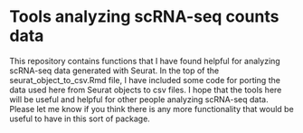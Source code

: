 # Tools analyzing scRNA-seq counts data
This repository contains functions that I have found helpful for analyzing scRNA-seq data generated with Seurat. In the top of the seurat_object_to_csv.Rmd file, I have included some code for porting the data used here from Seurat objects to csv files. I hope that the tools here will be useful and helpful for other people analyzing scRNA-seq data. Please let me know if you think there is any more functionality that would be useful to have in this sort of package.
